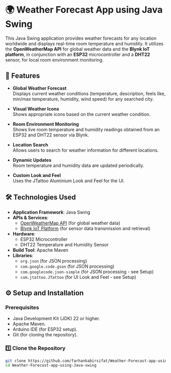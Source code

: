 # 🌍 Weather Forecast App using Java Swing

This Java Swing application provides weather forecasts for any location worldwide and displays real-time room temperature and humidity. It utilizes the **OpenWeatherMap API** for global weather data and the **Blynk IoT platform**, in conjunction with an **ESP32** microcontroller and a **DHT22** sensor, for local room environment monitoring.

## 🚀 Features

- **Global Weather Forecast**  
  Displays current weather conditions (temperature, description, feels like, min/max temperature, humidity, wind speed) for any searched city.
  
- **Visual Weather Icons**  
  Shows appropriate icons based on the current weather condition.
  
- **Room Environment Monitoring**  
  Shows live room temperature and humidity readings obtained from an ESP32 and DHT22 sensor via Blynk.
  
- **Location Search**  
  Allows users to search for weather information for different locations.
  
- **Dynamic Updates**  
  Room temperature and humidity data are updated periodically.
  
- **Custom Look and Feel**  
  Uses the JTattoo Aluminium Look and Feel for the UI.

## 🛠 Technologies Used

- **Application Framework**: Java Swing  
- **APIs & Services**:
  - [OpenWeatherMap API](https://openweathermap.org/api) (for global weather data)
  - [Blynk IoT Platform](https://blynk.io/) (for sensor data transmission and retrieval)
- **Hardware**:
  - ESP32 Microcontroller
  - DHT22 Temperature and Humidity Sensor
- **Build Tool**: Apache Maven
- **Libraries**:
  - `org.json` (for JSON processing)
  - `com.google.code.gson` (for JSON processing)
  - `com.googlecode.json-simple` (for JSON processing - see Setup)
  - `com.jtattoo.JTattoo` (for UI Look and Feel - see Setup)

## ⚙️ Setup and Installation

### Prerequisites

- Java Development Kit (JDK) 22 or higher.
- Apache Maven.
- Arduino IDE (for ESP32 setup).
- Git (for cloning the repository).

### 1️⃣ Clone the Repository

```bash
git clone https://github.com/farhankabirsifat/Weather-Forecast-app-using-Java-swing.git
cd Weather-Forecast-app-using-Java-swing

